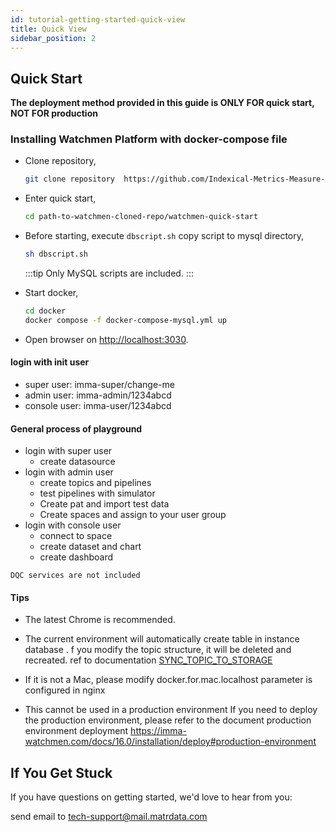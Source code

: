 ```yaml
---
id: tutorial-getting-started-quick-view
title: Quick View
sidebar_position: 2
---
```


## Quick Start

**The deployment method provided in this guide is ONLY FOR quick start, NOT FOR production**

### Installing Watchmen Platform with docker-compose file

- Clone repository,

    ```bash
    git clone repository  https://github.com/Indexical-Metrics-Measure-Advisory/watchmen
    ```

- Enter quick start,

    ```bash
    cd path-to-watchmen-cloned-repo/watchmen-quick-start
    ```

- Before starting, execute `dbscript.sh` copy script to mysql directory,

  ```bash
  sh dbscript.sh
  ```

  :::tip
  Only MySQL scripts are included.
  :::

- Start docker,

    ```bash
    cd docker
    docker compose -f docker-compose-mysql.yml up
    ```

- Open browser on <http://localhost:3030>.

#### login with init user

-   super user: imma-super/change-me
-   admin user: imma-admin/1234abcd
-   console user: imma-user/1234abcd

#### General process of playground

-   login with super user
    -   create datasource
-   login with admin user
    -   create topics and pipelines
    -   test pipelines with simulator
    -   Create pat and import test data
    -   Create spaces and assign to your user group
-   login with console user
    -   connect to space
    -   create dataset and chart
    -   create dashboard

```
DQC services are not included
```

#### Tips

-   The latest Chrome is recommended.

-   The current environment will automatically create table in instance database .
    f you modify the topic structure, it will be deleted and recreated.
    ref to documentation [SYNC_TOPIC_TO_STORAGE](https://imma-watchmen.com/docs/16.1/installation/config/)

-   If it is not a Mac, please modify docker.for.mac.localhost parameter is configured in nginx

-   This cannot be used in a production environment
    If you need to deploy the production environment, please refer to the document production environment deployment
    https://imma-watchmen.com/docs/16.0/installation/deploy#production-environment

## If You Get Stuck

If you have questions on getting started, we'd love to hear from you:

send email to tech-support@mail.matrdata.com
